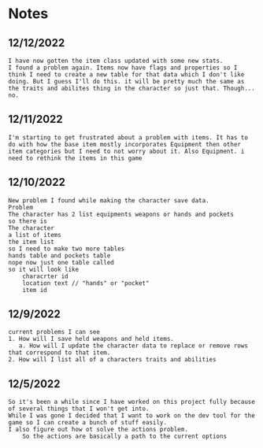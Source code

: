 # Notes

## 12/12/2022

    I have now gotten the item class updated with some new stats.
    I found a problem again. Items now have flags and properties so I think I need to create a new table for that data which I don't like doing. But I guess I'll do this. it will be pretty much the same as the traits and abilites thing in the character so just that. Though... no.

## 12/11/2022

    I'm starting to get frustrated about a problem with items. It has to do with how the base item mostly incorporates Equipment then other item categories but I need to not worry about it. Also Equipment. i need to rethink the items in this game

## 12/10/2022

    New problem I found while making the character save data.
    Problem
    The character has 2 list equipments weapons or hands and pockets
    so there is 
    The character
    a list of items
    the item list
    so I need to make two more tables
    hands table and pockets table
    nope now just one table called 
    so it will look like
        characrter id
        location text // "hands" or "pocket"
        item id

## 12/9/2022

    current problems I can see
    1. How will I save held weapons and held items.
       a. How will I update the character data to replace or remove rows that correspond to that item. 
    2. How will I list all of a characters traits and abilities

## 12/5/2022

    So it's been a while since I have worked on this project fully because of several things that I won't get into.
    While I was gone I decided that I want to work on the dev tool for the game so I can create a bunch of stuff easily.
    I also figure out how ot solve the actions problem.
        So the actions are basically a path to the current options
